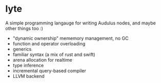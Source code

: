 # lyte

A simple programming langauge for writing Audulus nodes, and maybe other things too :)

- "dynamic ownership" mememory management, no GC
- function and operator overloading
- generics
- familiar syntax (a mix of rust and swift)
- arena allocation for realtime
- type inference
- incremental query-based compiler
- LLVM backend

